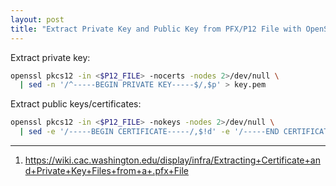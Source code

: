 ```yaml
---
layout: post
title: "Extract Private Key and Public Key from PFX/P12 File with OpenSSL"
---
```


Extract private key:
```bash
openssl pkcs12 -in <$P12_FILE> -nocerts -nodes 2>/dev/null \
  | sed -n '/^-----BEGIN PRIVATE KEY-----$/,$p' > key.pem
```

Extract public keys/certificates:
```bash
openssl pkcs12 -in <$P12_FILE> -nokeys -nodes 2>/dev/null \
  | sed -e '/-----BEGIN CERTIFICATE-----/,$!d' -e '/-----END CERTIFICATE-----/,/-----BEGIN CERTIFICATE-----/{//!d;}' > cert.pem
```

---
1. https://wiki.cac.washington.edu/display/infra/Extracting+Certificate+and+Private+Key+Files+from+a+.pfx+File
